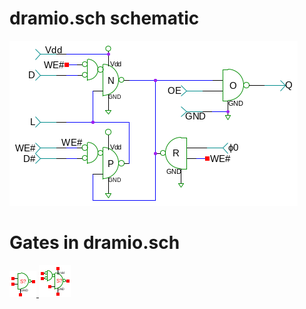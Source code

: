 # dramio.sch schematic
![dramio.sch](dramio.png)
# Gates in dramio.sch
[ ![nandod.sym](../sym/nandod.png) ](nandod.html)
[ ![nand1or.sym](../sym/nand1or.png) ](nand1or.html)
